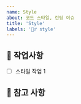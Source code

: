```yaml
---
name: Style
about: 코드 스타일, 린팅 이슈
title: 'Style'
labels: '💇‍♂️ style'
---
```


## 💅 작업사항

<!-- 어떤 코드 스타일 관련 작업을 진행했는지 알려주세요. -->

- [ ] 스타일 작업 1

## 📖 참고 사항

<!-- 레퍼런스, 스크린샷 등을 넣어 주세요. -->
